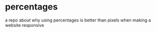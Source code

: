 # percentages
a repo about why using percentages is better than pixels when making a website responsive
